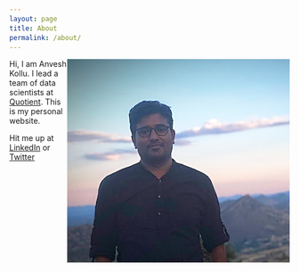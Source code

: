 ```yaml
---
layout: page
title: About
permalink: /about/
---
```

<img src="/assets/anvesh3.png" align="right" alt="drawing" width="400"/>


Hi, I am Anvesh Kollu. I lead a team of data scientists at [Quotient](https://quotient.com). This is my personal website.


Hit me up at [LinkedIn](https://linkedin.com/in/kanvesh) or [Twitter](https://twitter.com/decentgrad)
